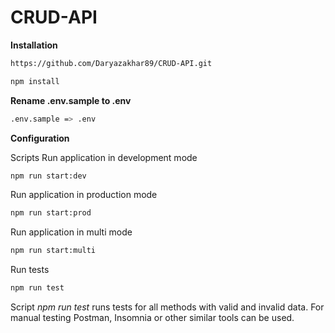 # CRUD-API

**Installation**

```sh
https://github.com/Daryazakhar89/CRUD-API.git
```

```sh
npm install
```
**Rename .env.sample to .env**
```sh
.env.sample => .env
```

**Configuration**

Scripts
Run application in development mode

```sh
npm run start:dev
```
Run application in production mode
```sh
npm run start:prod
```
Run application in multi mode
```sh
npm run start:multi
```
Run tests
```sh
npm run test
```

Script *npm run test* runs tests for all methods with valid and invalid data. For manual testing Postman, Insomnia or other similar tools can be used.